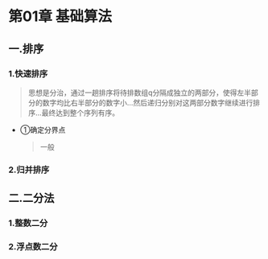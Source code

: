 # 第01章 基础算法

## 一.排序
### 1.快速排序
> 思想是分治，通过一趟排序将待排数组q[](`左右边界分别是l和r`)分隔成独立的两部分，使得左半部分的数字均比右半部分的数字小...然后递归分别对这两部分数字继续进行排序...最终达到整个序列有序。
+ ①确定分界点
  > 一般
### 2.归并排序

## 二.二分法
### 1.整数二分
### 2.浮点数二分